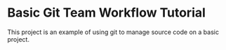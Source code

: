 #  Basic Git Team Workflow Tutorial

This project is an example of using git to manage source code on a basic project.